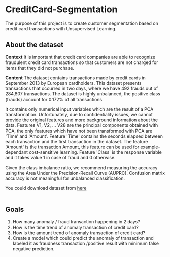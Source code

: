 # CreditCard-Segmentation

The purpose of this project is to create customer segmentation based on credit card transactions with Unsupervised Learning.

## About the dataset

__Context__
It is important that credit card companies are able to recognize fraudulent credit card transactions so that customers are not charged for items that they did not purchase.

__Content__
The dataset contains transactions made by credit cards in September 2013 by European cardholders.
This dataset presents transactions that occurred in two days, where we have 492 frauds out of 284,807 transactions. The dataset is highly unbalanced, the positive class (frauds) account for 0.172% of all transactions.

It contains only numerical input variables which are the result of a PCA transformation. Unfortunately, due to confidentiality issues, we cannot provide the original features and more background information about the data. Features V1, V2, … V28 are the principal components obtained with PCA, the only features which have not been transformed with PCA are 'Time' and 'Amount'. Feature 'Time' contains the seconds elapsed between each transaction and the first transaction in the dataset. The feature 'Amount' is the transaction Amount, this feature can be used for example-dependant cost-sensitive learning. Feature 'Class' is the response variable and it takes value 1 in case of fraud and 0 otherwise.

Given the class imbalance ratio, we recommend measuring the accuracy using the Area Under the Precision-Recall Curve (AUPRC). Confusion matrix accuracy is not meaningful for unbalanced classification.



You could download dataset from [here](https://www.kaggle.com/mlg-ulb/creditcardfraud)
<br>
<br>

## Goals

1. How many anomaly / fraud transaction happening in 2 days?
2. How is the time trend of anomaly transaction of credit card?
3. How is the amount trend of anomaly transaction of credit card?
4. Create a model which could predict the anomaly of transaction and labeled it as fraudness transaction /positive result with minimum false negative prediction.
